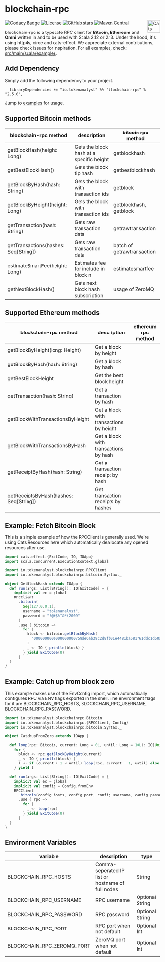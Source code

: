 # blockchain-rpc
[![Codacy Badge](https://api.codacy.com/project/badge/Grade/202ed1ef51524b749560c0ffd78400f7)](https://www.codacy.com/manual/tokenanalyst/bitcoin-rpc?utm_source=github.com&amp;utm_medium=referral&amp;utm_content=tokenanalyst/bitcoin-rpc&amp;utm_campaign=Badge_Grade)
[![License](http://img.shields.io/:license-Apache%202-blue.svg)](http://www.apache.org/licenses/LICENSE-2.0.txt) [![GitHub stars](https://img.shields.io/github/stars/tokenanalyst/blockchain-rpc.svg?style=flat)](https://github.com/tokenanalyst/bitcoin-rpc/stargazers) 
[![Maven Central](https://img.shields.io/maven-central/v/io.tokenanalyst/blockchain-rpc_2.13.svg)](https://search.maven.org/search?q=io.tokenanalyst%20bitcoin-rpc) <img src="https://typelevel.org/cats/img/cats-badge.svg" height="40px" align="right" alt="Cats friendly" /></a>

blockchain-rpc is a typesafe RPC client for **Bitcoin**, **Ethereum** and **Omni** written in and to be used with Scala 2.12 or 2.13. Under the hood, it's using http4s, circe and cats-effect. We appreciate external contributions, please check issues for inspiration. For all examples, check: [src/main/scala/examples](https://github.com/tokenanalyst/bitcoin-rpc/tree/master/src/main/scala/examples).

## Add Dependency

Simply add the following dependency to your project.

```
  libraryDependencies += "io.tokenanalyst" %% "blockchain-rpc" % "2.5.0",
```

Jump to [examples](https://github.com/tokenanalyst/blockchain-rpc/tree/ethereum#example-fetch-bitcoin-block) for usage. 

## Supported Bitcoin methods

| blockchain-rpc method  | description  |  bitcoin rpc method |
|---|---|---|
| getBlockHash(height: Long)  | Gets the block hash at a specific height  | getblockhash  |
| getBestBlockHash()  |  Gets the block tip hash | getbestblockhash  |
| getBlockByHash(hash: String)  | Gets the block with transaction ids  | getblock |
| getBlockByHeight(height: Long) | Gets the block with transaction ids  |  getblockhash, getblock |
| getTransaction(hash: String) | Gets raw transaction data | getrawtransaction |
| getTransactions(hashes: Seq[String])  | Gets raw transaction data | batch of getrawtransaction  |
| estimateSmartFee(height: Long) | Estimates fee for include in block n | estimatesmartfee |
| getNextBlockHash()  | Gets next block hash subscription | usage of ZeroMQ |

## Supported Ethereum methods

| blockchain-rpc method | description  |  ethereum rpc method |
|---|---|---|
| getBlockByHeight(long: Height) | Get a block by height | |
| getBlockByHash(hash: String) |Get a block by hash | | 
| getBestBlockHeight | Get the best block height | | 
| getTransaction(hash: String) |Get a transaction by hash| |
| getBlockWithTransactionsByHeight |  Get a block with transactions by height |  |
| getBlockWithTransactionsByHash |Get a block with transactions by hash | |
| getReceiptByHash(hash: String) | Get a transaction receipt by hash | |
| getReceiptsByHash(hashes: Seq[String]) |Get transaction receipts by hashes | | 


## Example: Fetch Bitcoin Block 

This is a simple example of how the RPCClient is generally used. We're using Cats Resources here which automatically deallocate any opened resources after use.

```scala
import cats.effect.{ExitCode, IO, IOApp}
import scala.concurrent.ExecutionContext.global

import io.tokenanalyst.blockchainrpc.RPCClient
import io.tokenanalyst.blockchainrpc.bitcoin.Syntax._

object GetBlockHash extends IOApp {
  def run(args: List[String]): IO[ExitCode] = {
    implicit val ec = global
    RPCClient
      .bitcoin(
        Seq(127.0.0.1),
        username = "tokenanalyst",
        password = "!@#$%^&*(2009"
      )
      .use { bitcoin =>
        for {
          block <- bitcoin.getBlockByHash(
            "0000000000000000000759de6ab39c2d8fb01e4481ba581761ddc1d50a57358d"
          )
          _ <- IO { println(block) }
        } yield ExitCode(0)
      }
  }
}
```

## Example: Catch up from block zero

This example makes use of the EnvConfig import, which automatically configures RPC via ENV flags exported in the shell. The environment flags for it are BLOCKCHAIN_RPC_HOSTS, BLOCKCHAIN_RPC_USERNAME, BLOCKCHAIN_RPC_PASSWORD.

```scala
import io.tokenanalyst.blockchainrpc.Bitcoin
import io.tokenanalyst.blockchainrpc.{RPCClient, Config}
import io.tokenanalyst.blockchainrpc.bitcoin.Syntax._

object CatchupFromZero extends IOApp {

  def loop(rpc: Bitcoin, current: Long = 0L, until: Long = 10L): IO[Unit] =
    for {
      block <- rpc.getBlockByHeight(current)
      _ <- IO { println(block) }
      l <- if (current + 1 < until) loop(rpc, current + 1, until) else IO.unit
    } yield l

  def run(args: List[String]): IO[ExitCode] = {
    implicit val ec = global
    implicit val config = Config.fromEnv
    RPCClient
      .bitcoin(config.hosts, config.port, config.username, config.password)
      .use { rpc =>
        for {
          _ <- loop(rpc)
        } yield ExitCode(0)
      }
  }
}
```

## Environment Variables

| variable  | description  | type |
|---|---|---|
| BLOCKCHAIN_RPC_HOSTS  | Comma-seperated IP list or hostname of full nodes | String |
| BLOCKCHAIN_RPC_USERNAME  | RPC username | Optional String |
| BLOCKCHAIN_RPC_PASSWORD  | RPC password | Optional String |
| BLOCKCHAIN_RPC_PORT  | RPC port when not default | Optional Int |
| BLOCKCHAIN_RPC_ZEROMQ_PORT  | ZeroMQ port when not default | Optional Int |
